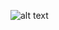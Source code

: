 ![alt text](https://github.com/UCSD-E4E/mangrove/docs/images/MLPaintKeys1.png "MLPaint Keyboard Shortcuts")
